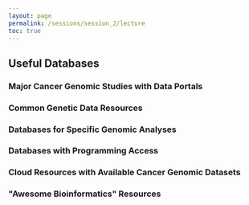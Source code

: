 ```yaml
---
layout: page
permalink: /sessions/session_2/lecture
toc: true
---
```


## Useful Databases

### Major Cancer Genomic Studies with Data Portals

### Common Genetic Data Resources

### Databases for Specific Genomic Analyses

### Databases with Programming Access

### Cloud Resources with Available Cancer Genomic Datasets

### "Awesome Bioinformatics" Resources
